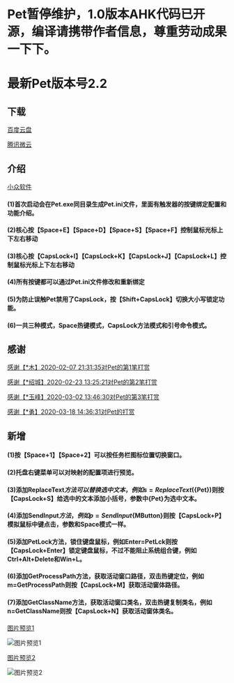 Pet暂停维护，1.0版本AHK代码已开源，编译请携带作者信息，尊重劳动成果一下下。
====


最新Pet版本号2.2
====
## 下载

[百度云盘](https://pan.baidu.com/s/1NXouguejZ4AW7TMAYU0lMw)

[腾讯微云](https://share.weiyun.com/5KCqeSw)

## 介绍

[小众软件](https://meta.appinn.net/t/pet/13605)

#### (1)首次启动会在Pet.exe同目录生成Pet.ini文件，里面有触发器的按键绑定配置和功能介绍。

#### (2)核心按【Space+E】【Space+D】【Space+S】【Space+F】控制鼠标光标上下左右移动

#### (3)核心按【CapsLock+I】【CapsLock+K】【CapsLock+J】【CapsLock+L】控制鼠标光标上下左右移动

#### (4)所有按键都可以通过Pet.ini文件修改和重新绑定

#### (5)为防止误触Pet禁用了CapsLock，按【Shift+CapsLock】切换大小写锁定功能。

#### (6)一共三种模式，Space热键模式，CapsLock方法模式和引号命令模式。

## 感谢

[感谢【*木】2020-02-07 21:31:35对Pet的第1笔打赏](https://github.com/majorworld/Pet)

[感谢【*绍城】2020-02-23 13:25:21对Pet的第2笔打赏](https://github.com/majorworld/Pet)

[感谢【*玉峰】2020-03-02 13:46:30对Pet的第3笔打赏](https://github.com/majorworld/Pet)

[感谢【*勇】2020-03-18 14:36:31对Pet的打赏](https://github.com/majorworld/Pet)


## 新增

#### (1)按【Space+1】【Space+2】可以按任务栏图标位置切换窗口。

#### (2)托盘右键菜单可以对映射的配置项进行预览。

#### (3)添加ReplaceText$方法可以替换选中文本，例如s=ReplaceText$({Pet})则按【CapsLock+S】给选中的文本添加小括号，参数中{Pet}为选中文本。

#### (4)添加SendInput$方法，例如p=SendInput${MButton}则按【CapsLock+P】模拟鼠标中键点击，参数和Space模式一样。

#### (5)添加PetLock方法，锁住键盘鼠标，例如Enter=PetLck则按【CapsLock+Enter】锁定键盘鼠标，不过不能阻止系统组合键，例如Ctrl+Alt+Delete和Win+L。

#### (6)添加GetProcessPath方法，获取活动窗口路径，双击热键定位，例如m=GetProcessPath则按【CapsLock+M】获取活动窗体路径。

#### (7)添加GetClassName方法，获取活动窗口类名，双击热键复制类名，例如n=GetClassName则按【CapsLock+N】获取活动窗体类名。

[图片预览1](https://meta.appinn.net/uploads/default/original/2X/8/8beb167a200ecf50e271e90b9336c807c25febca.png)

![图片预览1](https://meta.appinn.net/uploads/default/original/2X/8/8beb167a200ecf50e271e90b9336c807c25febca.png)

[图片预览2](https://meta.appinn.net/uploads/default/original/2X/3/34ec08e3efb7b2b3b257231ce63e1e41ba7c35f1.png)

![图片预览2](https://meta.appinn.net/uploads/default/original/2X/3/34ec08e3efb7b2b3b257231ce63e1e41ba7c35f1.png)

